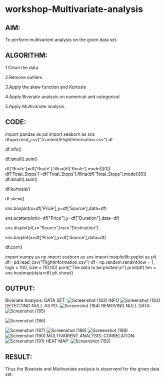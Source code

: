 # workshop-Multivariate-analysis
## AIM:

To perform multivarient analysis on the given data set.
## ALGORITHM:

1.Clean the data

2.Remove outliers

3.Apply the skew function and Kurtosis

4.Apply Bivariate analysis on numerical and categorical

5.Apply Multivariate analysis.
## CODE:
import pandas as pd
import seaborn as sns
df=pd.read_csv("/content/FlightInformation.csv")
df

df.info()

df.isnull().sum()

df['Route']=df['Route'].fillna(df['Route'].mode()[0])
df['Total_Stops']=df['Total_Stops'].fillna(df['Total_Stops'].mode()[0])
df.isnull().sum()

df.kurtosis()

df.skew()

sns.boxplot(x=df['Price'],y=df['Source'],data=df)

sns.scatterplot(x=df["Price"],y=df["Duration"],data=df)

sns.displot(df,x="Source",hue="Destination")

sns.barplot(x=df['Price'],y=df['Source'],data=df)

df.corr()

import numpy as np
import seaborn as sns
import matplotlib.pyplot as plt
df= pd.read_csv("FlightInformation.csv")
df= np.random.randint(low = 1, high = 100, size = (10,10))
print("The data to be plotted:\n")
print(df)
hm = sns.heatmap(data=df)
plt.show()

## OUTPUT:
Bivariate Analysis:
DATA SET:
![Screenshot (182)](https://user-images.githubusercontent.com/118671457/229584571-227f82fe-5df2-4b40-8c8d-76c7879b0be2.png)
INFO
![Screenshot (183)](https://user-images.githubusercontent.com/118671457/229584653-afbcf031-ea37-4a2c-8323-a55e278351d3.png)
DETECTING NULL AS PD:
![Screenshot (184)](https://user-images.githubusercontent.com/118671457/229584672-79329203-e310-4032-9e8c-b40df0365eb0.png)
REMOVING NULL DATA:
![Screenshot (185)](https://user-images.githubusercontent.com/118671457/229584680-313841be-731b-421b-9217-af6b8a332a7c.png)

![Screenshot (186)](https://user-images.githubusercontent.com/118671457/229584720-ae0c0f5b-6a20-4f48-b163-8a6d92ecdc3d.png)

![Screenshot (187)](https://user-images.githubusercontent.com/118671457/229584759-21232ef2-991c-4a78-a232-6498a77e81f6.png)
![Screenshot (188)](https://user-images.githubusercontent.com/118671457/229584790-6083c861-0382-4e8c-afed-a3e86a12c671.png)
![Screenshot (189)](https://user-images.githubusercontent.com/118671457/229584841-3f6f4dbb-f716-4d86-98b3-a07909907ba4.png)
![Screenshot (190)](https://user-images.githubusercontent.com/118671457/229584862-e8fbbc88-b386-4a1f-9f64-ffb758e151d6.png)
MULTIVARIENT ANALYSIS:
CORRELATION:
![Screenshot (191)](https://user-images.githubusercontent.com/118671457/229584876-0cdc786b-3ca1-49aa-ac2e-da961bbcce9f.png)
HEAT MAP:
![Screenshot (192)](https://user-images.githubusercontent.com/118671457/229584892-894ac220-279a-4e62-a651-a74c8788c2a8.png)

## RESULT:

Thus the Bivariate and Multivariate analysis is observerd for the given data set.
